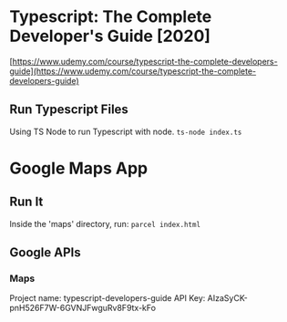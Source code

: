 # Typescript: The Complete Developer's Guide [2020]

[https://www.udemy.com/course/typescript-the-complete-developers-guide](https://www.udemy.com/course/typescript-the-complete-developers-guide)

## Run Typescript Files

Using TS Node to run Typescript with node.
`ts-node index.ts`

# Google Maps App

## Run It

Inside the 'maps' directory, run:
`parcel index.html`

## Google APIs

### Maps

Project name: typescript-developers-guide
API Key: AIzaSyCK-pnH526F7W-6GVNJFwguRv8F9tx-kFo
